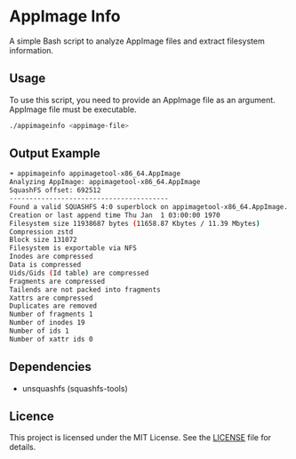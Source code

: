 # AppImage Info

A simple Bash script to analyze AppImage files and extract filesystem information.


## Usage

To use this script, you need to provide an AppImage file as an argument. AppImage file must be executable.

```sh
./appimageinfo <appimage-file>
```


## Output Example

```sh
➜ appimageinfo appimagetool-x86_64.AppImage  
Analyzing AppImage: appimagetool-x86_64.AppImage
SquashFS offset: 692512
----------------------------------------
Found a valid SQUASHFS 4:0 superblock on appimagetool-x86_64.AppImage.
Creation or last append time Thu Jan  1 03:00:00 1970
Filesystem size 11938687 bytes (11658.87 Kbytes / 11.39 Mbytes)
Compression zstd
Block size 131072
Filesystem is exportable via NFS
Inodes are compressed
Data is compressed
Uids/Gids (Id table) are compressed
Fragments are compressed
Tailends are not packed into fragments
Xattrs are compressed
Duplicates are removed
Number of fragments 1
Number of inodes 19
Number of ids 1
Number of xattr ids 0

```


## Dependencies

* unsquashfs (squashfs-tools)


## Licence

This project is licensed under the MIT License. See the [LICENSE](https://github.com/kem-a/appimageinfo?tab=MIT-1-ov-file) file for details.
